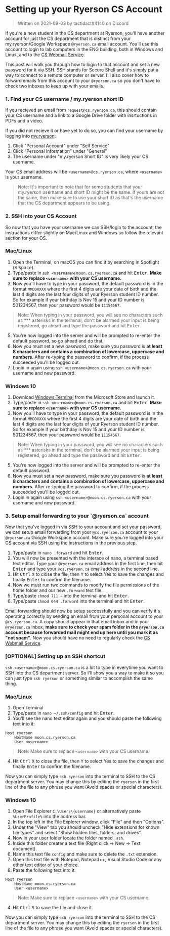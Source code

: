 # Setting up your Ryerson CS Account
> Written on 2021-09-03 by tactidact#4140 on Discord

If you're a new student in the CS department at Ryerson, you'll have another account for just the CS department that is distinct from your my.ryerson/Google Workspace `@ryerson.ca` email account. You'll use this account to login to lab computers in the ENG building, both in Windows and Linux, and to the [CS Webmail Service](https://webmail.cs.ryerson.ca/).

This post will walk you through how to login to that account and set a new password for it via SSH. SSH stands for Secure Shell and it's simply put a way to connect to a remote computer or server. I'll also cover how to forward emails from this account to your `@ryerson.ca` so you don't have to check two inboxes to keep up with your emails.

<h3>1. Find your CS username / my.ryerson short ID</h3>

If you recieved an email from `request@cs.ryerson.ca`, this should contain your CS username and a link to a Google Drive folder with insrtuctions in PDFs and a video.

If you did not recieve it or have yet to do so, you can find your username by logging into [my.ryerson](https://my.ryerson.ca):

1. Click "Personal Account" under "Self Service"
2. Click "Personal Information" under "General"
3. The username under "my.ryerson Short ID" is very likely your CS username.

Your CS email address will be `<username>@cs.ryerson.ca`, where `<username>` is your username.

> Note: It's important to note that for some students that your my.ryerson username and short ID might be the same. If yours are not the same, then make sure to use your short ID as that's the username that the CS department appears to be using.

<h3>2. SSH into your CS Account</h3>

So now that you have your username we can SSH/login to the account, the instructions differ slightly on Mac/Linux and Windows so follow the relevant section for your OS.

<h3>Mac/Linux</h3>

1. Open the Terminal, on macOS you can find it by searching in Spotlight (<kbd>⌘</kbd> <kbd>Space</kbd>).
2. Type/paste in `ssh <username>@moon.cs.ryerson.ca` and hit <kbd>Enter</kbd>. **Make sure to replace `<username>` with your CS username.**
3. Now you'll have to type in your password, the default password is in the format `MMDDXXXX` where the first 4 digits are your date of birth and the last 4 digits are the last four digits of your Ryerson student ID number. So for example if your birthday is Nov 15 and your ID number is 501234567, then your password would be `11154567`.
> Note: When typing in your password, you will see no characters such as \*\*\* asterisks in the terminal, don't be alarmed your input is being registered, go ahead and type the password and hit <kbd>Enter</kbd>.
5. You're now logged into the server and will be prompted to re-enter the default password, so go ahead and do that.
6. Now you must set a new password, make sure you password is **at least 8 characters and contains a combination of lowercase, uppercase and numbers**. After re-typing the password to confirm, if the process succeeded you'll be logged out.
7. Login in again using `ssh <username>@moon.cs.ryerson.ca`  with your username and new password.

<h3>Windows 10</h3>

1. Download [Windows Terminal](https://aka.ms/terminal) from the Microsoft Store and launch it.
2. Type/paste in `ssh <username>@moon.cs.ryerson.ca` and hit <kbd>Enter</kbd>. **Make sure to replace `<username>` with your CS username.**
3. Now you'll have to type in your password, the default password is in the format `MMDDXXXX` where the first 4 digits are your date of birth and the last 4 digits are the last four digits of your Ryerson student ID number. So for example if your birthday is Nov 15 and your ID number is 501234567, then your password would be `11154567`.
> Note: When typing in your password, you will see no characters such as \*\*\* asterisks in the terminal, don't be alarmed your input is being registered, go ahead and type the password and hit <kbd>Enter</kbd>.
5. You're now logged into the server and will be prompted to re-enter the default password.
6. Now you must set a new password, make sure you password is **at least 8 characters and contains a combination of lowercase, uppercase and numbers**. After re-typing the password to confirm, if the process succeeded you'll be logged out.
7. Login in again using `ssh <username>@moon.cs.ryerson.ca`  with your username and new password.

<h3>3. Setup email forwarding to your `@ryerson.ca` account</h3>

Now that you've logged in via SSH to your account and set your password, we can setup email forwarding from your `@cs.ryerson.ca` account to your `@ryerson.ca`  Google Workspace account. Make sure you're logged into your CS account via SSH using the instructions in the previous step.

1. Type/paste in `nano .forward` and hit <kbd>Enter</kbd>.
2. You will now be presented with the interace of nano, a terminal based text editor. Type your `@ryerson.ca`  email address in the first line, then hit <kbd>Enter</kbd> and type your `@cs.ryerson.ca` email address in the second line.
3. Hit <kbd>Ctrl</kbd> <kbd>X</kbd> to close the file, then <kbd>Y</kbd> to select Yes to save the changes and finally <kbd>Enter</kbd> to confirm the filename.
4. Now we must run two commands to modify the file permissions of the home folder and our new `.forward` text file.
5. Type/paste `chmod 711 ~` into the terminal and hit <kbd>Enter</kbd>.
6. Type/paste `chmod 644 .forward` into the terminal and hit <kbd>Enter</kbd>.

Email forwarding should now be setup successfully and you can verify it's operating correctly by sending an email from your personal account to your `@cs.ryerson.ca`. A copy should appear in that email inbox and in your `@ryerson.ca` inbox, **make sure to check your spam folder in the `@ryerson.ca` account because forwarded mail might end up here until you mark it as "not spam"**. Now you should have no need to regularly check the [CS Webmail Service](https://webmail.cs.ryerson.ca/l).

<h3>[OPTIONAL] Setting up an SSH shortcut</h3>

`ssh <username>@moon.cs.ryerson.ca` is a lot to type in everytime you want to SSH into the CS department server. So I'll show you a way to make it so you can just type `ssh ryerson` or something similar to accomplish the same thing.

<h3>Mac/Linux</h3>

1. Open Terminal 
2. Type/paste in `nano ~/.ssh/config` and hit <kbd>Enter</kbd>.
3. You'll see the nano text editor again and you should paste the following text into it:
```
Host ryerson
    HostName moon.cs.ryerson.ca
    User <username>
```
> Note: Make sure to replace `<username>` with your CS username.

4. Hit <kbd>Ctrl</kbd> <kbd>X</kbd> to close the file, then <kbd>Y</kbd> to select Yes to save the changes and finally <kbd>Enter</kbd> to confirm the filename.

Now you can simply type `ssh ryerson` into the terminal to SSH to the CS department server. You may change this by editing the `ryerson` in the first line of the file to any phrase you want (Avoid spaces or special characters).

<h3>Windows 10</h3>

1. Open File Explorer `C:\Users\{username}` or alternatively paste `%UserProfile%` into the address bar.
2. In the top left in the File Explorer window, click "File" and then "Options".
3. Under the "View" tab you should uncheck "Hide extensions for known file types" and select "Show hidden files, folders, and drives".
4. Now in your user folder locate the folder named `.ssh`.
5. Inside this folder creater a text file (Right click → New → Text document).
6. Name this text file `config` and make sure to delete the `.txt` extension.
7. Open this text file with Notepad, Notepad++, Visual Studio Code or any other text editor of your choice.
8. Paste the following text into it:
```
Host ryerson
    HostName moon.cs.ryerson.ca
    User <username>
```
> Note: Make sure to replace `<username>` with your CS username.

4. Hit <kbd>Ctrl</kbd> <kbd>S</kbd> to save the file and close it.

Now you can simply type `ssh ryerson` into the terminal to SSH to the CS department server. You may change this by editing the `ryerson` in the first line of the file to any phrase you want (Avoid spaces or special characters).